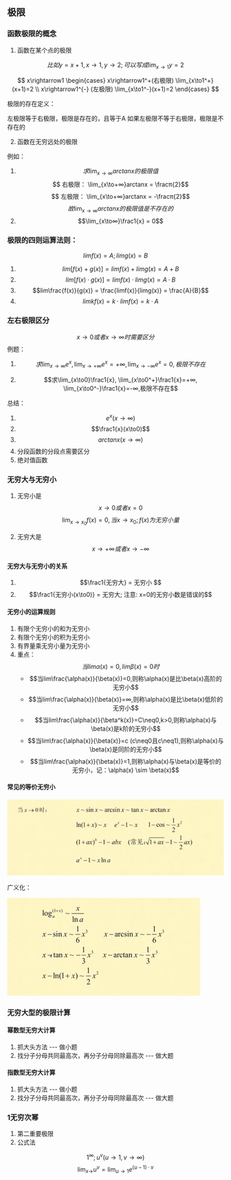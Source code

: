 ## 极限

### 函数极限的概念

1. 函数在某个点的极限

$$
 比如 y=x+1, x\rightarrow1,y\rightarrow2; 可以写成\lim_{x\to1}y=2
$$

$$ x\rightarrow1 
\begin{cases} 
x\rightarrow1^+(右极限) \lim_{x\to1^+}(x+1)=2 
\\ x\rightarrow1^{-} (左极限) \lim_{x\to1^-}(x+1)=2 
\end{cases} $$

极限的存在定义：

左极限等于右极限，极限是存在的，且等于A
如果左极限不等于右极限，极限是不存在的

2. 函数在无穷远处的极限

例如：

1. $$ 求\lim_{x\to∞}arctanx的极限值 $$
$$ 右极限： \lim_{x\to+∞}arctanx = \fracπ{2}$$
$$ 左极限： \lim_{x\to+∞}arctanx = -\fracπ{2}$$
$$故\lim_{x\to∞}arctanx的极限值是不存在的$$
2. $$\lim_{x\to∞}\frac1{x} = 0$$

### 极限的四则运算法则：

$$limf(x) = A;  limg(x)=B$$

1. $$lim[f(x)+g(x)] = limf(x) + limg(x) = A+B$$
2. $$lim[f(x)·g(x)] = limf(x) · limg(x) = A·B$$
3. $$lim\frac{f(x)}{g(x)} = \frac{limf(x)}{limg(x)} = \frac{A}{B}$$
4. $$limkf(x) = k·limf(x) = k·A $$

### 左右极限区分

$$x\to0或者x\to∞时需要区分$$
例题：
1. $$求\lim_{x\to∞}e^x, \lim_{x\to+∞}e^x=+∞, \lim_{x\to-∞}e^x=0,极限不存在$$


2. $$求\lim_{x\to0}\frac1{x}, \lim_{x\to0^+}\frac1{x}=+∞, \lim_{x\to0^-}\frac1{x}=-∞,极限不存在$$

总结：

1. $$e^x(x\to∞)$$
2. $$\frac1{x}(x\to0)$$
3. $$arctanx(x\to∞)$$
4. 分段函数的分段点需要区分
5. 绝对值函数


### 无穷大与无穷小

1. 无穷小是$$x\to0或者x=0$$
$$ \lim_{x\to x_0}f(x)=0,当x \to x_0; f(x)为无穷小量$$

2. 无穷大是$$x\to+∞或者x\to-∞$$

#### 无穷大与无穷小的关系

1. $$\frac1{无穷大} = 无穷小 $$
2. $$\frac1{无穷小(x\to0)} = 无穷大; 注意: x=0的无穷小数是错误的$$

#### 无穷小的运算规则

1. 有限个无穷小的和为无穷小
2. 有限个无穷小的积为无穷小
3. 有界量乘无穷小量为无穷小
4. 重点：$$当lim\alpha(x)=0,lim\beta(x)=0时$$
	- $$当lim\frac{\alpha(x)}{\beta(x)}=0,则称\alpha(x)是比\beta(x)高阶的无穷小$$
	- $$当lim\frac{\alpha(x)}{\beta(x)}=∞,则称\alpha(x)是比\beta(x)低阶的无穷小$$
	- $$当lim\frac{\alpha(x)}{\beta^k(x)}=C\neq0,k>0,则称\alpha(x)与\beta(x)是k阶的无穷小$$
	- $$当lim\frac{\alpha(x)}{\beta(x)}=c (c\neq0且c\neq1),则称\alpha(x)与\beta(x)是同阶的无穷小$$
	- $$当lim\frac{\alpha(x)}{\beta(x)}=1,则称\alpha(x)与\beta(x)是等价的无穷小，记：\alpha(x) \sim \beta(x)$$

#### 常见的等价无穷小

![upgit_20220920_1663657997.png](https://raw.githubusercontent.com/elfecho/upgit-pic/master/2022/09/upgit_20220920_1663657997.png)

广义化：

![upgit_20220920_1663658544.png](https://raw.githubusercontent.com/elfecho/upgit-pic/master/2022/09/upgit_20220920_1663658544.png)


### 无穷大型的极限计算

#### 幂数型无穷大计算

1. 抓大头方法 --- 做小题
2. 找分子分母共同最高次，再分子分母同除最高次 --- 做大题

#### 指数型无穷大计算

1. 抓大头方法 --- 做小题
2. 找分子分母共同最高次，再分子分母同除最高次 --- 做大题


### 1无穷次幂

1. 第二重要极限
2. 公式法

$$1^∞; u^v(u\rightarrow1, v\rightarrow∞)$$
$$\lim_{x\to}u^v=\lim_{u\to1}e^{(u-1)·v}$$